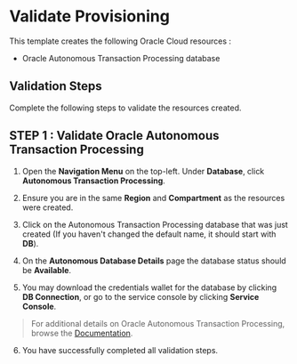 # Validate Provisioning

This template creates the following Oracle Cloud resources :

* Oracle Autonomous Transaction Processing database

## Validation Steps

Complete the following steps to validate the resources created.

## STEP 1 : Validate Oracle Autonomous Transaction Processing

1. Open the **Navigation Menu** on the top-left. Under **Database**, click **Autonomous Transaction Processing**.

2. Ensure you are in the same **Region** and **Compartment** as the resources were created.

3. Click on the Autonomous Transaction Processing database that was just created (If you haven't changed the default name, it should start with **DB**).

4. On the **Autonomous Database Details** page the database status should be **Available**.

5. You may download the credentials wallet for the database by clicking **DB Connection**, or go to the service console by clicking **Service Console**.

> For additional details on Oracle Autonomous Transaction Processing, browse the [Documentation](https://docs.oracle.com/en/cloud/paas/atp-cloud/index.html).

6. You have successfully completed all validation steps.
